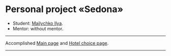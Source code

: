 # Personal project «Sedona»

* Student: [Majlychko Ilya](https://github.com/juggler39).
* Mentor: without mentor.

---

Accomplished <a href="https://juggler39.github.io/html-academy/sedona/">Main page</a> and <a href="https://juggler39.github.io/html-academy/sedona/hotels.html">Hotel choice page</a>.

---
